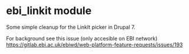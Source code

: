 # ebi_linkit module

Some simple cleanup for the LinkIt picker in Drupal 7.

For background see this issue (only accesible on EBI network) https://gitlab.ebi.ac.uk/ebiwd/web-platform-feature-requests/issues/193
